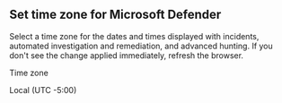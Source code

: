 ## Set time zone for Microsoft Defender

Select a time zone for the dates and times displayed with incidents, automated investigation and remediation, and advanced hunting. If you don't see the change applied immediately, refresh the browser.

Time zone

Local (UTC -5:00)